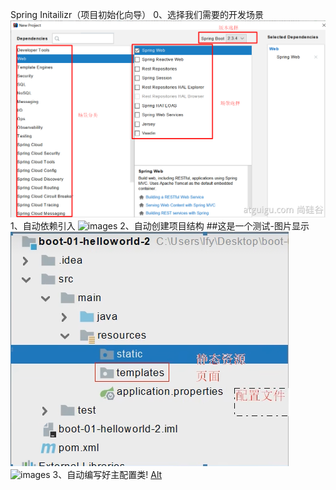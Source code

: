Spring Initailizr（项目初始化向导）
0、选择我们需要的开发场景
![Alt](pic/选择我们需要的开发场景.png)
1、自动依赖引入
![images]([https://github.com/mengnn/images_library/blob/master/H5form/1.jpg](https://github.com/xiaoxine/boot-01-helloworld-2/blob/master/pic/%E8%87%AA%E5%8A%A8%E4%BE%9D%E8%B5%96%E5%BC%95%E5%85%A5.png))
2、自动创建项目结构
##这是一个测试-图片显示
![Alt](pic/文件放置.png)
![images](https://github.com/mengnn/images_library/blob/master/H5form/1.jpg)
3、自动编写好主配置类!
[Alt](pic/自动编写好主配置类.png)

